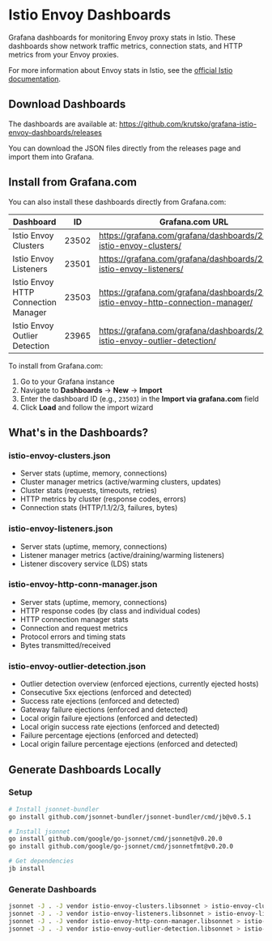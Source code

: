 # Istio Envoy Dashboards

Grafana dashboards for monitoring Envoy proxy stats in Istio. These dashboards show network traffic metrics, connection stats, and HTTP metrics from your Envoy proxies.

For more information about Envoy stats in Istio, see the [official Istio documentation](https://istio.io/latest/docs/ops/configuration/telemetry/envoy-stats/).

## Download Dashboards

The dashboards are available at: https://github.com/krutsko/grafana-istio-envoy-dashboards/releases

You can download the JSON files directly from the releases page and import them into Grafana.

## Install from Grafana.com

You can also install these dashboards directly from Grafana.com:

| Dashboard | ID | Grafana.com URL |
|-----------|----|----|
| Istio Envoy Clusters | 23502 | https://grafana.com/grafana/dashboards/23502-istio-envoy-clusters/ |
| Istio Envoy Listeners | 23501 | https://grafana.com/grafana/dashboards/23501-istio-envoy-listeners/ |
| Istio Envoy HTTP Connection Manager | 23503 | https://grafana.com/grafana/dashboards/23503-istio-envoy-http-connection-manager/ |
| Istio Envoy Outlier Detection | 23965 | https://grafana.com/grafana/dashboards/23965-istio-envoy-outlier-detection/ |

To install from Grafana.com:
1. Go to your Grafana instance
2. Navigate to **Dashboards** → **New** → **Import**
3. Enter the dashboard ID (e.g., `23503`) in the **Import via grafana.com** field
4. Click **Load** and follow the import wizard

## What's in the Dashboards?

### istio-envoy-clusters.json
- Server stats (uptime, memory, connections)
- Cluster manager metrics (active/warming clusters, updates)
- Cluster stats (requests, timeouts, retries)
- HTTP metrics by cluster (response codes, errors)
- Connection stats (HTTP/1.1/2/3, failures, bytes)

### istio-envoy-listeners.json
- Server stats (uptime, memory, connections)
- Listener manager metrics (active/draining/warming listeners)
- Listener discovery service (LDS) stats

### istio-envoy-http-conn-manager.json
- Server stats (uptime, memory, connections)
- HTTP response codes (by class and individual codes)
- HTTP connection manager stats
- Connection and request metrics
- Protocol errors and timing stats
- Bytes transmitted/received

### istio-envoy-outlier-detection.json
- Outlier detection overview (enforced ejections, currently ejected hosts)
- Consecutive 5xx ejections (enforced and detected)
- Success rate ejections (enforced and detected)
- Gateway failure ejections (enforced and detected)
- Local origin failure ejections (enforced and detected)
- Local origin success rate ejections (enforced and detected)
- Failure percentage ejections (enforced and detected)
- Local origin failure percentage ejections (enforced and detected)

## Generate Dashboards Locally

### Setup

```bash
# Install jsonnet-bundler
go install github.com/jsonnet-bundler/jsonnet-bundler/cmd/jb@v0.5.1

# Install jsonnet
go install github.com/google/go-jsonnet/cmd/jsonnet@v0.20.0
go install github.com/google/go-jsonnet/cmd/jsonnetfmt@v0.20.0

# Get dependencies
jb install
```

### Generate Dashboards

```bash
jsonnet -J . -J vendor istio-envoy-clusters.libsonnet > istio-envoy-clusters.json
jsonnet -J . -J vendor istio-envoy-listeners.libsonnet > istio-envoy-listeners.json
jsonnet -J . -J vendor istio-envoy-http-conn-manager.libsonnet > istio-envoy-http-conn-manager.json
jsonnet -J . -J vendor istio-envoy-outlier-detection.libsonnet > istio-envoy-outlier-detection.json
```